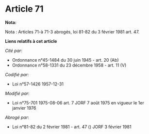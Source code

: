 # Article 71

**Nota:**

Nota : Articles 71-à 71-3 abrogés, loi 81-82 du 3 février 1981 art. 47.

**Liens relatifs à cet article**

_Cité par_:

  - Ordonnance n°45-1484 du 30 juin 1945 - art. 20 (Ab)
  - Ordonnance n°58-1331 du 23 décembre 1958 - art. 11 (V)

_Codifié par_:

  - Loi n°57-1426 1957-12-31

_Modifié par_:

  - Loi n°75-701 1975-08-06 art. 7 JORF 7 août 1975 en vigueur le 1er janvier 1976

_Abrogé par_:

  - Loi n°81-82 du 2 février 1981 - art. 47 () JORF 3 février 1981
